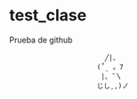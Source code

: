 # test_clase
Prueba de github

                            ╱|、
                          (˚ˎ 。7  
                           |、˜〵          
                          じしˍ,)ノ